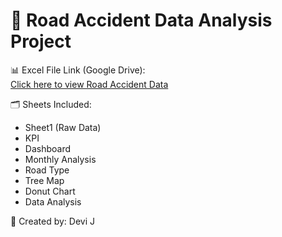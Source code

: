 # 🚧 Road Accident Data Analysis Project

📊 Excel File Link (Google Drive):  
[Click here to view Road Accident Data](https://docs.google.com/spreadsheets/d/15VJiNy5Y3dc6C8gUHuwyulP5x8u4JYKd/edit?usp=sharing&ouid=110463739901213621100&rtpof=true&sd=true)

🗂️ Sheets Included:
- Sheet1 (Raw Data)
- KPI
- Dashboard
- Monthly Analysis
- Road Type
- Tree Map
- Donut Chart
- Data Analysis

📅 Created by: Devi J
